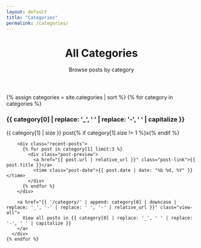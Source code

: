 ```yaml
---
layout: default
title: "Categories"
permalink: /categories/
---
```


<div class="categories-index">
  <header class="page-header">
    <h1 class="page-title">All Categories</h1>
    <p class="page-subtitle">Browse posts by category</p>
  </header>

  <div class="category-grid">
    {% assign categories = site.categories | sort %}
    {% for category in categories %}
      <div class="category-item card">
        <div class="category-header">
          <h3 class="category-name">{{ category[0] | replace: '_', ' ' | replace: '-', ' ' | capitalize }}</h3>
          <span class="post-count">{{ category[1] | size }} post{% if category[1].size != 1 %}s{% endif %}</span>
        </div>
        
        <div class="recent-posts">
          {% for post in category[1] limit:3 %}
            <div class="post-preview">
              <a href="{{ post.url | relative_url }}" class="post-link">{{ post.title }}</a>
              <time class="post-date">{{ post.date | date: "%b %d, %Y" }}</time>
            </div>
          {% endfor %}
        </div>
        
        <a href="{{ '/category/' | append: category[0] | downcase | replace: '_', '-' | replace: ' ', '-' | relative_url }}" class="view-all">
          View all posts in {{ category[0] | replace: '_', ' ' | replace: '-', ' ' | capitalize }}
        </a>
      </div>
    {% endfor %}
  </div>
</div>

<style>
#content .categories-index { padding: 18px 0; }
#content .page-header { margin-bottom: 32px; text-align: center; }
#content .page-title { font-size: var(--fs-4); margin: 0 0 8px; }
#content .page-subtitle { color: var(--text-muted); margin: 0; }

#content .category-grid {
  display: grid;
  grid-template-columns: repeat(auto-fill, minmax(320px, 1fr));
  gap: 24px;
}

#content .category-item {
  padding: 24px;
  border-radius: var(--radius);
  border: 1px solid var(--border);
  box-shadow: var(--shadow-sm);
  transition: all 0.3s ease;
  background: var(--surface);
}

#content .category-item:hover {
  transform: translateY(-4px);
  box-shadow: var(--shadow-md);
  border-color: var(--primary);
}

#content .category-header {
  display: flex;
  justify-content: space-between;
  align-items: center;
  margin-bottom: 16px;
  padding-bottom: 12px;
  border-bottom: 1px solid var(--border);
}

#content .category-name {
  margin: 0;
  font-size: var(--fs-2);
  font-weight: 600;
  color: var(--text);
}

#content .post-count {
  background: var(--muted-surface);
  color: var(--text-muted);
  padding: 4px 12px;
  border-radius: 12px;
  font-size: var(--fs-0);
  font-weight: 500;
}

#content .recent-posts {
  margin-bottom: 20px;
  display: flex;
  flex-direction: column;
  gap: 12px;
}

#content .post-preview {
  display: flex;
  flex-direction: column;
  gap: 4px;
}

#content .post-link {
  color: var(--text);
  text-decoration: none;
  font-weight: 500;
  font-size: 0.95rem;
  line-height: 1.3;
}

#content .post-link:hover {
  color: var(--primary);
  text-decoration: underline;
  text-underline-offset: 2px;
}

#content .post-date {
  color: var(--text-muted);
  font-size: var(--fs-0);
}

#content .view-all {
  color: var(--primary);
  text-decoration: none;
  font-weight: 600;
  font-size: 0.9rem;
  display: inline-flex;
  align-items: center;
  gap: 4px;
  transition: gap 0.2s ease;
}

#content .view-all:hover {
  text-decoration: underline;
  text-underline-offset: 2px;
  gap: 8px;
}

@media (max-width: 640px) {
  #content .category-grid {
    grid-template-columns: 1fr;
    gap: 16px;
  }
  
  #content .category-item {
    padding: 20px;
  }
  
  #content .category-header {
    flex-direction: column;
    align-items: flex-start;
    gap: 8px;
  }
}
</style>